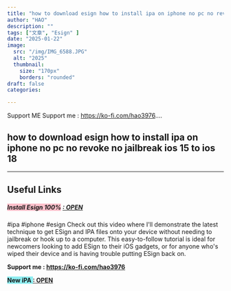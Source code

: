 ```yaml
---
title: "how to download esign how to install ipa on iphone no pc no revoke no jailbreak ios 15 to ios 18"
author: "HAO"
description: ""
tags: ["文章", "Esign" ]
date: "2025-01-22"
image:
  src: "/img/IMG_6588.JPG"
  alt: "2025"
  thumbnail:
    size: "170px"
    borders: "rounded"
draft: false
categories:

---
```


Support ME 
Support me : https://ko-fi.com/hao3976....
<!--more-->

## **how to download esign how to install ipa on iphone no pc no revoke no jailbreak ios 15 to ios 18**

---

## **Useful Links**

##### **<font style="background: pink"> Install Esign 100%</font>** **[  : OPEN](https://khoindvn.io.vn/)**

#ipa #iphone #esign 
Check out this video where I'll demonstrate the latest technique to get ESign and IPA files onto your device without needing to jailbreak or hook up to a computer. This easy-to-follow tutorial is ideal for newcomers looking to add ESign to their iOS gadgets, or for anyone who's wiped their device and is having trouble putting ESign back on.

**Support me : https://ko-fi.com/hao3976**

 **<font style="background: #8dedf0 "> New iPA </font>** **[  : OPEN](https://www.patreon.com/hao8?utm_medium=unknown&utm_source=join_link&utm_campaign=creatorshare_creator&utm_content=copyLink)**